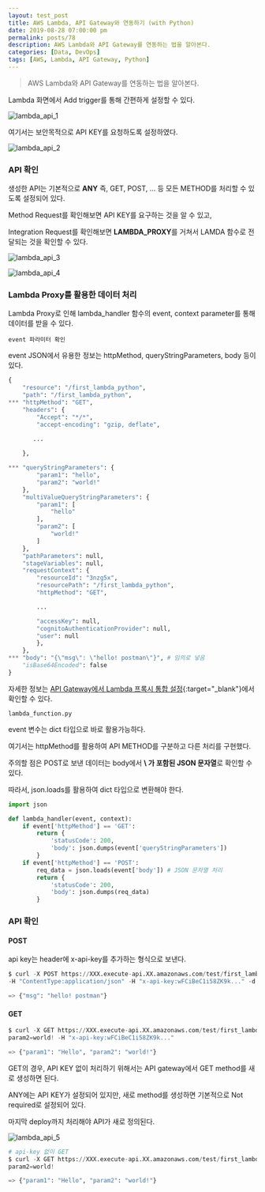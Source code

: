 ```yaml
---
layout: test_post
title: AWS Lambda, API Gateway와 연동하기 (with Python)
date: 2019-08-28 07:00:00 pm
permalink: posts/78
description: AWS Lambda와 API Gateway를 연동하는 법을 알아본다.
categories: [Data, DevOps]
tags: [AWS, Lambda, API Gateway, Python]
---
```


> AWS Lambda와 API Gateway를 연동하는 법을 알아본다.

Lambda 화면에서 Add trigger를 통해 간편하게 설정할 수 있다.

![lambda_api_1]({{site.baseurl}}/assets/img/devops/lambda_api_1.png)

여기서는 보안목적으로 API KEY를 요청하도록 설정하였다.

![lambda_api_2]({{site.baseurl}}/assets/img/devops/lambda_api_2.png)

### API 확인

생성한 API는 기본적으로 **ANY** 즉, GET, POST, ... 등 모든 METHOD를 처리할 수 있도록 설정되어 있다.

Method Request를 확인해보면 API KEY를 요구하는 것을 알 수 있고,

Integration Request를 확인해보면 **LAMBDA_PROXY**를 거쳐서 LAMDA 함수로 전달되는 것을 확인할 수 있다.


![lambda_api_3]({{site.baseurl}}/assets/img/devops/lambda_api_3.png)

![lambda_api_4]({{site.baseurl}}/assets/img/devops/lambda_api_4.png)

### Lambda Proxy를 활용한 데이터 처리

Lambda Proxy로 인해 lambda_handler 함수의 event, context parameter를 통해 데이터를 받을 수 있다.

    event 파라미터 확인

event JSON에서 유용한 정보는 httpMethod, queryStringParameters, body 등이 있다.

``` python
{
    "resource": "/first_lambda_python",
    "path": "/first_lambda_python",
*** "httpMethod": "GET",
    "headers": {
        "Accept": "*/*",
        "accept-encoding": "gzip, deflate",
       
       ...

    },

*** "queryStringParameters": {
        "param1": "hello",
        "param2": "world!"
    },
    "multiValueQueryStringParameters": {
        "param1": [
            "hello"
        ],
        "param2": [
            "world!"
        ]
    },
    "pathParameters": null,
    "stageVariables": null,
    "requestContext": {
        "resourceId": "3nzg5x",
        "resourcePath": "/first_lambda_python",
        "httpMethod": "GET",

        ...

        "accessKey": null,
        "cognitoAuthenticationProvider": null,
        "user": null
        },
    },
*** "body": "{\"msg\": \"hello! postman\"}", # 임의로 넣음
    "isBase64Encoded": false
}
```

자세한 정보는 [API Gateway에서 Lambda 프록시 통합 설정](https://docs.aws.amazon.com/ko_kr/apigateway/latest/developerguide/set-up-lambda-proxy-integrations.html#api-gateway-simple-proxy-for-lambda-output-format){:target="_blank"}에서 확인할 수 있다.


    lambda_function.py

event 변수는 dict 타입으로 바로 활용가능하다.

여기서는 httpMethod를 활용하여 API METHOD를 구분하고 다른 처리를 구현했다.

주의할 점은 POST로 보낸 데이터는 body에서 **\ 가 포함된 JSON 문자열**로 확인할 수 있다. 

따라서, json.loads를 활용하여 dict 타입으로 변환해야 한다.

``` python
import json

def lambda_handler(event, context):
    if event['httpMethod'] == 'GET':
        return {
            'statusCode': 200,
            'body': json.dumps(event['queryStringParameters'])
        }
    if event['httpMethod'] == 'POST':
        req_data = json.loads(event['body']) # JSON 문자열 처리
        return {
            'statusCode': 200,
            'body': json.dumps(req_data)
        }
```

### API 확인

#### POST

api key는 header에 x-api-key를 추가하는 형식으로 보낸다.

``` python
$ curl -X POST https://XXX.execute-api.XX.amazonaws.com/test/first_lambda_python 
-H "ContentType:application/json" -H "x-api-key:wFCiBeC1i58ZK9k..." -d '{"msg": "hello! lambda"}'

=> {"msg": "hello! postman"}
```

#### GET

``` python
$ curl -X GET https://XXX.execute-api.XX.amazonaws.com/test/first_lambda_python?param1=hello&
param2=world! -H "x-api-key:wFCiBeC1i58ZK9k..."

=> {"param1": "Hello", "param2": "world!"}
```

GET의 경우, API KEY 없이 처리하기 위해서는 API gateway에서 GET method를 새로 생성하면 된다.

ANY에는 API KEY가 설정되어 있지만, 새로 method를 생성하면 기본적으로 Not required로 설정되어 있다.

마지막 deploy까지 처리해야 API가 새로 정의된다.

![lambda_api_5]({{site.baseurl}}/assets/img/devops/lambda_api_5.png)


``` python
# api-key 없이 GET
$ curl -X GET https://XXX.execute-api.XX.amazonaws.com/test/first_lambda_python?param1=hello&
param2=world!

=> {"param1": "Hello", "param2": "world!"}
```
